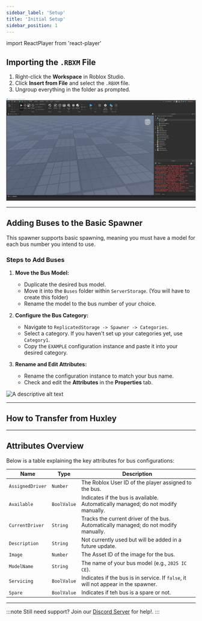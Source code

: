 ```yaml
---
sidebar_label: 'Setup'
title: 'Initial Setup'
sidebar_position: 1
---
```

import ReactPlayer from 'react-player'

## Importing the `.RBXM` File

1. Right-click the **Workspace** in Roblox Studio.
2. Click **Insert from File** and select the `.RBXM` file.
3. Ungroup everything in the folder as prompted.

![A descriptive alt text](./gif-1.gif)

---

## Adding Buses to the Basic Spawner

This spawner supports basic spawning, meaning you must have a model for each bus number you intend to use.

### Steps to Add Buses

1. **Move the Bus Model:**
   - Duplicate the desired bus model.
   - Move it into the `Buses` folder within `ServerStorage`. (You will have to create this folder)
   - Rename the model to the bus number of your choice.

2. **Configure the Bus Category:**
   - Navigate to `ReplicatedStorage -> Spawner -> Categories`.
   - Select a category. If you haven't set up your categories yet, use `Category1`.
   - Copy the `EXAMPLE` configuration instance and paste it into your desired category.

3. **Rename and Edit Attributes:**
   - Rename the configuration instance to match your bus name.
   - Check and edit the **Attributes** in the **Properties** tab.

![A descriptive alt text](./gif-2.gif)

---

## How to Transfer from Huxley

<ReactPlayer url="https://www.youtube.com/watch?v=52kSKijLcL8" controls width="100%" height="360px" />

---

## Attributes Overview

Below is a table explaining the key attributes for bus configurations:

| Name           | Type       | Description                                                                                      |
|----------------|------------|--------------------------------------------------------------------------------------------------|
| `AssignedDriver` | `Number`   | The Roblox User ID of the player assigned to the bus.                                          |
| `Available`      | `BoolValue`| Indicates if the bus is available. Automatically managed; do not modify manually.              |
| `CurrentDriver`  | `String`   | Tracks the current driver of the bus. Automatically managed; do not modify manually.           |
| `Description`    | `String`   | Not currently used but will be added in a future update.                                       |
| `Image`          | `Number`   | The Asset ID of the image for the bus.                                                         |
| `ModelName`      | `String`   | The name of your bus model (e.g., `2025 IC CE`).                                               |
| `Servicing`      | `BoolValue`| Indicates if the bus is in service. If `false`, it will not appear in the spawner.             |
| `Spare`           | `BoolValue`   | Indicates if teh bus is a spare or not.                                                    |

---

:::note
Still need support? Join our [Discord Server](https://discord.gg/5k85S4KWSR) for help!.
:::